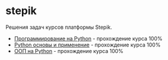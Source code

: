# stepik
Решения задач курсов платформы Stepik.
+ [Программирование на Python](https://stepik.org/course/67/syllabus) - прохождение курса 100%
+ [Python основы и применение](https://stepik.org/course/512/syllabus) - прохождение курса 100%
+ [ООП на Python](https://stepik.org/course/72969/syllabus) - прохождение курса 100%
